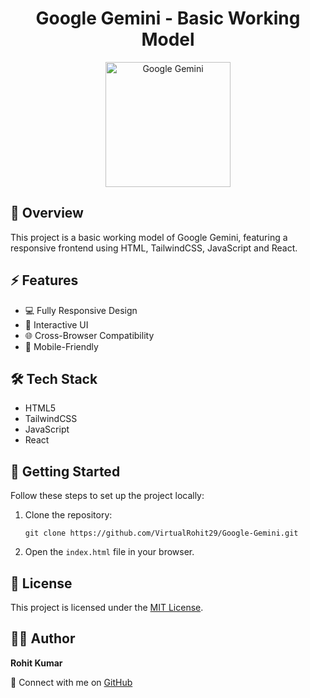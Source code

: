 <h1 align="center">Google Gemini - Basic Working Model</h1>

<p align="center">
  <img src="https://upload.wikimedia.org/wikipedia/commons/2/2f/Google_2015_logo.svg" alt="Google Gemini" width="200">
</p>

<h2>📌 Overview</h2>
<p>This project is a basic working model of Google Gemini, featuring a responsive frontend using HTML, TailwindCSS, JavaScript and React.</p>

<h2>⚡ Features</h2>
<ul>
  <li>💻 Fully Responsive Design</li>
  <li>🚀 Interactive UI</li>
  <li>🌐 Cross-Browser Compatibility</li>
  <li>📱 Mobile-Friendly</li>
</ul>

<h2>🛠️ Tech Stack</h2>
<ul>
  <li>HTML5</li>
  <li> TailwindCSS</li>
  <li>JavaScript</li>
  <li>React</li>
</ul>

<h2>🚀 Getting Started</h2>
<p>Follow these steps to set up the project locally:</p>
<ol>
  <li>Clone the repository:</li>
  <pre><code>git clone https://github.com/VirtualRohit29/Google-Gemini.git</code></pre>
  <li>Open the <code>index.html</code> file in your browser.</li>
</ol>


<h2>📜 License</h2>
<p>This project is licensed under the <a href="https://opensource.org/licenses/MIT">MIT License</a>.</p>

<h2>👨‍💻 Author</h2>
<p><strong>Rohit Kumar</strong></p>
<p>🔗 Connect with me on <a href="https://github.com/VirtualRohit29">GitHub</a></p>
